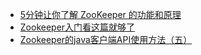 - [5分钟让你了解 ZooKeeper 的功能和原理](https://blog.csdn.net/weijifeng_/article/details/79775738)
- [Zookeeper入门看这篇就够了](https://blog.csdn.net/java_66666/article/details/81015302)
- [Zookeeper的java客户端API使用方法（五）](https://blog.csdn.net/jiuqiyuliang/article/details/56012027)